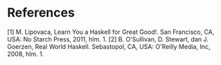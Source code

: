 # References
[1] M. Lipovaca, Learn You a Haskell for Great Good!. San Francisco, CA, USA: No Starch Press, 2011, hlm. 1.
[2] B. O'Sullivan, D. Stewart, dan J. Goerzen, Real World Haskell. Sebastopol, CA, USA: O'Reilly Media, Inc, 2008, hlm. 1.
